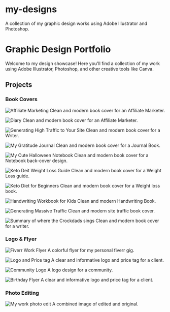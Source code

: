 # my-designs
 A collection of my graphic design works using Adobe Illustrator and Photoshop.
# Graphic Design Portfolio

Welcome to my design showcase! Here you'll find a collection of my work using Adobe Illustrator, Photoshop, and other creative tools like Canva.

## Projects

### Book Covers
![Affiliate Marketing](images/Book_Covers/Affil_Mar.png)
Clean and modern book cover for an Affiliate Marketer.

![Diary](images/Book_Covers/Diary.png)
Clean and modern book cover for an Affiliate Marketer.

![Generating High Traffic to Your Site](images/Book_Covers/Gen_Traf.png)
Clean and modern book cover for a Writer.

![My Gratitude Journal](images/Book_Covers/Grat_Jour.png)
Clean and modern book cover for a Journal Book.

![My Cute Halloween Notebook](images/Book_Covers/Hallow.png)
Clean and modern book cover for a Notebook back-cover design.

![Keto Deit Weight Loss Guide](images/Book_Covers/KETO_DIET.png)
Clean and modern book cover for a Weight Loss guide.

![Keto Diet for Beginners](images/Book_Covers/Keto_Diet_2.png)
Clean and modern book cover for a Weight loss book.

![Handwriting Workbook for Kids](images/Book_Covers/Lett_and_Num.png)
Clean and modern Handwriting Book.

![Generating Massive Traffic](images/Book_Covers/Mas_Tra.png)
Clean and modern site traffic book cover.

![Summary of where the Crockdads sings](images/Book_Covers/Sum_stor.png)
Clean and modern book cover for a writer.

### Logo & Flyer
![Fiverr Work Flyer](images/logo&flyer/gig_flyer.png)
A colorful flyer for my personal fiverr gig.

![Logo and Price tag](images/logo&flyer/logo_and_Ptag.png)
A clear and informative logo and price tag for a client.

![Community Logo](images/logo&flyer/oko_ewe.png)
A logo design for a community.

![Birthday Flyer](images/logo&flyer/birthday_invite.png)
A clear and informative logo and price tag for a client.

### Photo Editing
![My work photo edit](images/photo_edit/photo_edit.png)
A combined image of edited and original.